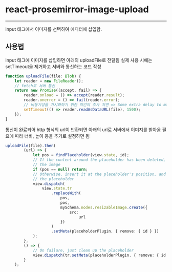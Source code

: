 # react-prosemirror-image-upload
---------------------------------
input 태그에서 이미지를 선택하여 에디터에 삽입함.

## 사용법
input 태그에 이미지를 삽입하면 아래의 uploadFile로 전달됨 
실제 사용 시에는 setTimeout을 제거하고 서버와 통신하는 코드 작성
```ts
function uploadFile(file: Blob) {
    let reader = new FileReader();
    // fetch로 서버 통신
    return new Promise((accept, fail) => {
        reader.onload = () => accept(reader.result);
        reader.onerror = () => fail(reader.error);
        // 비동기성을 가시화하기 위한 약간의 추가 지연 => Some extra delay to make the asynchronicity visible
        setTimeout(() => reader.readAsDataURL(file), 1500);
    });
}
```
통신이 완료되어 http 형식의 url이 반환되면 아래의 url로 서버에서 이미지를 받아옴
필요에 따라 너비, 높이 등을 추가로 설정하면 됨
```ts
uploadFile(file).then(
        (url) => {
            let pos = findPlaceholder(view.state, id);
            // If the content around the placeholder has been deleted, drop
            // the image
            if (pos == null) return;
            // Otherwise, insert it at the placeholder's position, and remove
            // the placeholder
            view.dispatch(
                view.state.tr
                    .replaceWith(
                        pos,
                        pos,
                        mySchema.nodes.resizableImage.create({
                            src:
                                url
                        })
                    )
                    .setMeta(placeholderPlugin, { remove: { id } })
            );
        },
        () => {
            // On failure, just clean up the placeholder
            view.dispatch(tr.setMeta(placeholderPlugin, { remove: { id } }));
        }
    );
```


